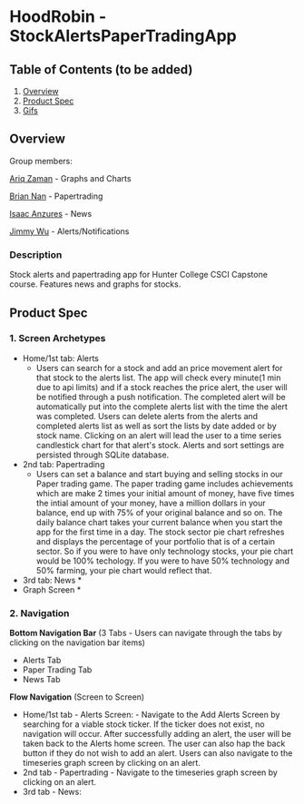# HoodRobin - StockAlertsPaperTradingApp

## Table of Contents (to be added)
1. [Overview](#Overview)
2. [Product Spec](#Product-Spec)
3. [Gifs](#Gifs)

## Overview

Group members:


[Ariq Zaman](https://github.com/ariqzaman) - Graphs and Charts

[Brian Nan](https://github.com/DogEnjoyer) - Papertrading

[Isaac Anzures](https://github.com/ianzures) - News 

[Jimmy Wu](https://github.com/Jimmy-2) - Alerts/Notifications
### Description
Stock alerts and papertrading app for Hunter College CSCI Capstone course. Features news and graphs for stocks.



## Product Spec

### 1. Screen Archetypes

* Home/1st tab: Alerts
    * Users can search for a stock and add an price movement alert for that stock to the alerts list. The app will check every minute(1 min due to api limits) and if a stock reaches the price alert, the user will be notified through a push notification. The completed alert will be automatically put into the complete alerts list with the time the alert was completed. Users can delete alerts from the alerts and completed alerts list as well as sort the lists by date added or by stock name. Clicking on an alert will lead the user to a time series candlestick chart for that alert's stock. Alerts and sort settings are persisted through SQLite database.
* 2nd tab: Papertrading
    * Users can set a balance and start buying and selling stocks in our Paper trading game. The paper trading game includes achievements which are make 2 times your initial amount of money, have five times the intial amount of your money, have a million dollars in your balance, end up with 75% of your original balance and so on. The daily balance chart takes your current balance when you start the app for the first time in a day. The stock sector pie chart refreshes and displays the percentage of your portfolio that is of a certain sector. So if you were to have only technology stocks, your pie chart would be 100% techology. If you were to have 50% technology and 50% farming, your pie chart would reflect that.
* 3rd tab: News
    * 
* Graph Screen
    * 

### 2. Navigation

**Bottom Navigation Bar** (3 Tabs - Users can navigate through the tabs by clicking on the navigation bar items) 
* Alerts Tab 
* Paper Trading Tab 
* News Tab


**Flow Navigation** (Screen to Screen)

* Home/1st tab - Alerts Screen: - Navigate to the Add Alerts Screen by searching for a viable stock ticker. If the ticker does not exist, no navigation will occur. After successfully adding an alert, the user will be taken back to the Alerts home screen. The user can also hap the back button if they do not wish to add an alert. Users can also navigate to the timeseries graph screen by clicking on an alert.
* 2nd tab - Papertrading - Navigate to the timeseries graph screen by clicking on an alert.
* 3rd tab - News:
